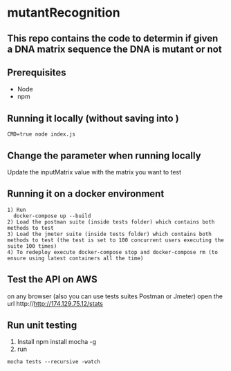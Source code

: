 # mutantRecognition
## This repo contains the code to determin if given a DNA matrix sequence the DNA is mutant or not

## Prerequisites
* Node
* npm

## Running it locally (without saving into )
```
CMD=true node index.js
```

## Change the parameter when running locally
Update the inputMatrix value with the matrix you want to test

## Running it on a docker environment
```
1) Run
  docker-compose up --build
2) Load the postman suite (inside tests folder) which contains both methods to test
3) Load the jmeter suite (inside tests folder) which contains both methods to test (the test is set to 100 concurrent users executing the suite 100 times)
4) To redeploy execute docker-compose stop and docker-compose rm (to ensure using latest containers all the time)
```

## Test the API on AWS
on any browser (also you can use tests suites Postman or Jmeter) open the url http://http://174.129.75.12/stats

## Run unit testing
1) Install npm install mocha -g
2) run
```
mocha tests --recursive -watch
````
